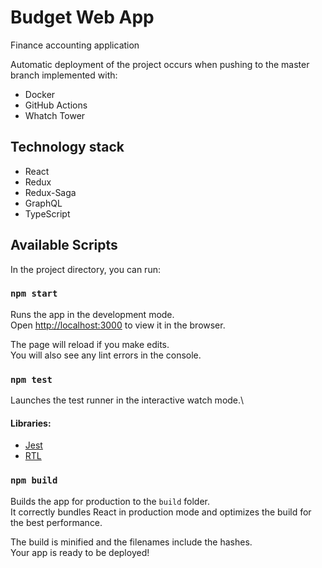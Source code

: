# Budget Web App

Finance accounting application

Automatic deployment of the project occurs when pushing to the master branch implemented with:
- Docker
- GitHub Actions
- Whatch Tower

## Technology stack
- React
- Redux
- Redux-Saga
- GraphQL
- TypeScript

## Available Scripts

In the project directory, you can run:

### `npm start`

Runs the app in the development mode.\
Open [http://localhost:3000](http://localhost:3000) to view it in the browser.

The page will reload if you make edits.\
You will also see any lint errors in the console.

### `npm test`

Launches the test runner in the interactive watch mode.\
#### Libraries:
- [Jest](https://jestjs.io/)
- [RTL](https://testing-library.com/docs/react-testing-library/intro/)

### `npm build`

Builds the app for production to the `build` folder.\
It correctly bundles React in production mode and optimizes the build for the best performance.

The build is minified and the filenames include the hashes.\
Your app is ready to be deployed!


